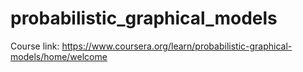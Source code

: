 # probabilistic_graphical_models
Course link: https://www.coursera.org/learn/probabilistic-graphical-models/home/welcome
